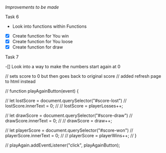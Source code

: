 *Improvements to be made*

Task 6
 - Look into functions within Functions
 - [x] Create function for You win
 - [x] Create function for You loose
 - [x] Create function for draw

 Task 7 

 -[] Look into a way to make the numbers start again at 0

 

  // sets score to 0 but then goes back to original score
  // added refresh page to html instead 

// function playAgainButton(event) {

//   let lostScore = document.querySelector("#score-lost")
//     lostScore.innerText = 0;
//     // lostScore = playerLosses++;

//   let drawScore = document.querySelector("#score-draw")
//     drawScore.innerText = 0;
//     // drawScore = draw++;

//   let playerScore = document.querySelector("#score-won")
//     playerScore.innerText = 0; 
//     // playerScore = playerWins++;
//   }

// playAgain.addEventListener("click", playAgainButton);



